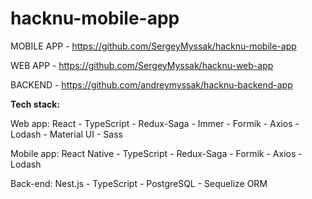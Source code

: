 # hacknu-mobile-app

MOBILE APP - https://github.com/SergeyMyssak/hacknu-mobile-app

WEB APP - https://github.com/SergeyMyssak/hacknu-web-app

BACKEND - https://github.com/andreymyssak/hacknu-backend-app


**Tech stack:**

Web app: React - TypeScript - Redux-Saga - Immer - Formik - Axios - Lodash - Material UI - Sass

Mobile app: React Native - TypeScript - Redux-Saga - Formik - Axios - Lodash

Back-end: Nest.js - TypeScript - PostgreSQL - Sequelize ORM


